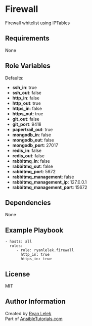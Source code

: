 Firewall
========

Firewall whitelist using IPTables

Requirements
------------

None

Role Variables
--------------

Defaults:  
- **ssh_in**:                   true
- **ssh_out**:                  false
- **http_in**:                  false
- **http_out**:                 true
- **https_in**:                 false
- **https_out**:                true
- **git_out**:                  false
- **git_port**:                 9418
- **papertrail_out**:           true
- **mongodb_in**:               false
- **mongodb_out**:              false
- **mongodb_port**:             27017
- **redis_in**:                 false
- **redis_out**:                false
- **rabbitmq_in**:              false
- **rabbitmq_out**:             false
- **rabbitmq_port**:            5672
- **rabbitmq_management**:      false
- **rabbitmq_management_ip**:   127.0.0.1
- **rabbitmq_management_port**: 15672


Dependencies
------------

None

Example Playbook
----------------

    - hosts: all
      roles:
         - role: ryanlelek.firewall
           http_in: true
           https_in: true

License
-------

MIT

Author Information
------------------

Created by [Ryan Lelek](https://www.ryanlelek.com)  
Part of [AnsibleTutorials.com](http://www.ansibletutorials.com)
